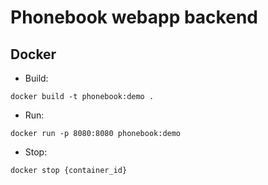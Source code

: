 # Phonebook webapp backend

## Docker

- Build:

```
docker build -t phonebook:demo .
```

- Run:

```
docker run -p 8080:8080 phonebook:demo
```

- Stop:

```
docker stop {container_id}
```

